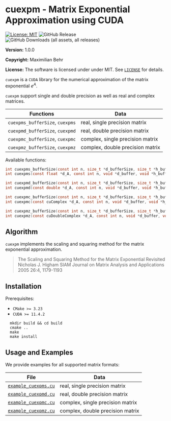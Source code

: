 # cuexpm - Matrix Exponential Approximation using CUDA

 [![License: MIT](https://img.shields.io/badge/License-MIT-yellow.svg)](https://opensource.org/licenses/MIT)
 ![GitHub Release](https://img.shields.io/github/v/release/maximilianbehr/cuexpm?display_name=release&style=flat)
 ![GitHub Downloads (all assets, all releases)](https://img.shields.io/github/downloads/maximilianbehr/cuexpm/total)

**Version:** 1.0.0

**Copyright:** Maximilian Behr

**License:** The software is licensed under under MIT. See [`LICENSE`](LICENSE) for details.

`cuexpm` is a `CUDA` library for the numerical approximation of the matrix exponential $e^A$.

`cuexpm` support single and double precision as well as real and complex matrices.


| Functions                        | Data                             |
| ---------------------------------|----------------------------------|
| `cuexpms_bufferSize`, `cuexpms`  | real, single precision matrix    |
| `cuexpmd_bufferSize`, `cuexpmd`  | real, double precision matrix    |
| `cuexpmc_bufferSize`, `cuexpmc`  | complex, single precision matrix |
| `cuexpmz_bufferSize`, `cuexpmz`  | complex, double precision matrix |


Available functions:

```C
int cuexpms_bufferSize(const int n, size_t *d_bufferSize, size_t *h_bufferSize);
int cuexpms(const float *d_A, const int n, void *d_buffer, void *h_buffer, float *d_expmA);
```
```C
int cuexpmd_bufferSize(const int n, size_t *d_bufferSize, size_t *h_bufferSize);
int cuexpmd(const double *d_A, const int n, void *d_buffer, void *h_buffer, double *d_expmA);
```
```C
int cuexpmc_bufferSize(const int n, size_t *d_bufferSize, size_t *h_bufferSize);
int cuexpmc(const cuComplex *d_A, const int n, void *d_buffer, void *h_buffer, cuComplex *d_expmA);
```
```C
int cuexpmz_bufferSize(const int n, size_t *d_bufferSize, size_t *h_bufferSize);
int cuexpmz(const cuDoubleComplex *d_A, const int n, void *d_buffer, void *h_buffer, cuDoubleComplex *d_expmA);
```

## Algorithm

`cuexpm` implements the scaling and squaring method for the matrix exponential approximation. 

> The Scaling and Squaring Method for the Matrix Exponential Revisited
Nicholas J. Higham
SIAM Journal on Matrix Analysis and Applications 2005 26:4, 1179-1193 


## Installation

Prerequisites:
 * `CMake >= 3.23`
 * `CUDA >= 11.4.2`

```shell
  mkdir build && cd build
  cmake ..
  make
  make install
```

## Usage and Examples

We provide examples for all supported matrix formats:

  
| File                                       | Data                             |
| -------------------------------------------|----------------------------------|
| [`example_cuexpms.cu`](example_cuexpms.cu) | real, single precision matrix    |
| [`example_cuexpmd.cu`](example_cuexpmd.cu) | real, double precision matrix    |
| [`example_cuexpmc.cu`](example_cuexpmc.cu) | complex, single precision matrix |
| [`example_cuexpmz.cu`](example_cuexpmz.cu) | complex, double precision matrix |


